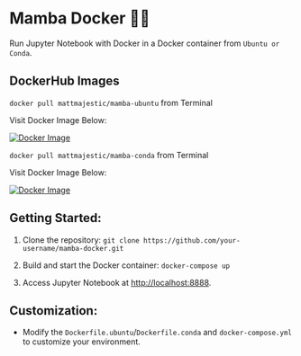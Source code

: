 # Mamba Docker 🐍🐋

Run Jupyter Notebook with Docker in a Docker container from `Ubuntu or Conda`.

## DockerHub Images

`docker pull mattmajestic/mamba-ubuntu` from Terminal

Visit Docker Image Below:

[![Docker Image](https://img.shields.io/docker/v/mattmajestic/mamba-ubuntu?color=blue&label=mattmajestic/mamba-ubuntu&logo=docker&logoColor=white&style=for-the-badge)](https://hub.docker.com/r/mattmajestic/mamba-ubuntu)

`docker pull mattmajestic/mamba-conda` from Terminal

Visit Docker Image Below:

[![Docker Image](https://img.shields.io/docker/v/mattmajestic/mamba-conda?color=blue&label=mattmajestic/mamba-conda&logo=docker&logoColor=white&style=for-the-badge)](https://hub.docker.com/r/mattmajestic/mamba-conda)

## Getting Started:

1. Clone the repository: `git clone https://github.com/your-username/mamba-docker.git`

2. Build and start the Docker container: `docker-compose up`

3. Access Jupyter Notebook at [http://localhost:8888](http://localhost:8888).

## Customization:

- Modify the `Dockerfile.ubuntu`/`Dockerfile.conda` and `docker-compose.yml` to customize your environment.
